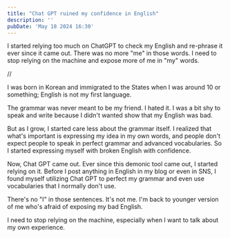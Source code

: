 ```yaml
---
title: "Chat GPT ruined my confidence in English"
description: ''
pubDate: 'May 18 2024 16:30'
---
```


I started relying too much on ChatGPT to check my English and re-phrase it ever since it came out. There was no more "me" in those words. I need to stop relying on the machine and expose more of me in "my" words.

//

I was born in Korean and immigrated to the States when I was around 10 or something; English is not my first language.

The grammar was never meant to be my friend. I hated it. I was a bit shy to speak and write because I didn't wanted show that my English was bad.

But as I grow, I started care less about the grammar itself. I realized that what's important is expressing my idea in my own words, and people don't expect people to speak in perfect grammar and advanced vocabularies. So I started expressing myself with broken English with confidence.

Now, Chat GPT came out. Ever since this demonic tool came out, I started relying on it. Before I post anything in English in my blog or even in SNS, I found myself utilizing Chat GPT to perfect my grammar and even use vocabularies that I normally don't use. 

There's no "I" in those sentences. It's not me. I'm back to younger version of me who's afraid of exposing my bad English.

I need to stop relying on the machine, especially when I want to talk about my own experience.
